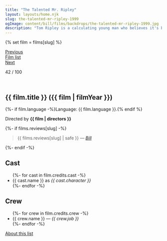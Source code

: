 ```yaml
---
title: "The Talented Mr. Ripley"
layout: layouts/home.njk
slug: the-talented-mr-ripley-1999
ogImage: content/bill/films/backdrops/the-talented-mr-ripley-1999.jpg
description: "Tom Ripley is a calculating young man who believes it's better to be a fake somebody than a real nobody. Opportunity knocks in the form of a wealthy U.S. shipbuilder who hires Tom to travel to Italy to bring back his playboy son, Dickie. Ripley worms his way into the idyllic lives of Dickie and his girlfriend, plunging into a daring scheme of duplicity, lies and murder."
---
```


{% set film = films[slug] %}

<nav class="films">
  <div class="prev">
    <a href="../the-straight-story-1999"><i class="fa-solid fa-chevron-left fa-xs"></i> Previous</a>
  </div>
  <div>
    <a href="../">Film list</a>
  </div>
  <div class="next">
    <a href="../billy-elliot-2000">Next <i class="fa-solid fa-chevron-right fa-xs"></i></a>
  </div>
</nav>

<p>42 / 100</p>

<article class="film slug-the-talented-mr-ripley-1999">
  <div class="backdrop-and-poster">
    <img class="poster" src="../films/posters/{{ slug }}.jpg" alt="">
    <img class="backdrop" src="../films/backdrops/{{ slug }}.jpg" alt="">
  </div>

  <h1>{{ film.title }} ({{ film | filmYear }})</h1>

  <p>
    {%- if film.language -%}Language: {{ film.language }}.{% endif %}
    
  </p>

  <p class="director">
    Directed by <strong>{{ film | directors }}</strong>
  </p>

  {%- if films.reviews[slug] -%}
    <blockquote> 
      {{ films.reviews[slug] | safe }} <em>—&nbsp;<a href="/bill">Bill</a></em>
    </blockquote> 
  {%- endif -%}

  <h2>
    Cast
  </h2>
  <ul>
    {%- for cast in film.credits.cast -%}
      <li>
        {{ cast.name }} as <em>{{ cast.character }}</em>
      </li>
    {%- endfor -%}
  </ul>

  <h2>
    Crew
  </h2>
  <ul>
    {%- for crew in film.credits.crew -%}
      <li>
        {{ crew.name }} &mdash; <em>{{ crew.job }}</em>
      </li>
    {%- endfor -%}
  </ul>
</article>
<footer>
  <a href="../about">About this list</a>
</footer>
